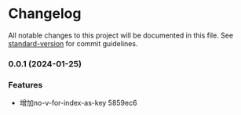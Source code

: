 # Changelog

All notable changes to this project will be documented in this file. See [standard-version](https://github.com/conventional-changelog/standard-version) for commit guidelines.

### 0.0.1 (2024-01-25)


### Features

* 增加no-v-for-index-as-key 5859ec6
